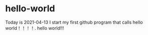# hello-world

Today is 2021-04-13 I start  my first github program that calls hello world！！！！.
hello world!!!

